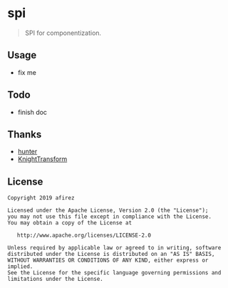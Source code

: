 # spi

> SPI for componentization.

## Usage

- fix me

## Todo

- finish doc

## Thanks

- [hunter](https://github.com/Leaking/Hunter)
- [KnightTransform](https://github.com/kakayang2011/KnightTransform)

## License


    Copyright 2019 afirez

    Licensed under the Apache License, Version 2.0 (the "License");
    you may not use this file except in compliance with the License.
    You may obtain a copy of the License at

       http://www.apache.org/licenses/LICENSE-2.0

    Unless required by applicable law or agreed to in writing, software
    distributed under the License is distributed on an "AS IS" BASIS,
    WITHOUT WARRANTIES OR CONDITIONS OF ANY KIND, either express or implied.
    See the License for the specific language governing permissions and
    limitations under the License.